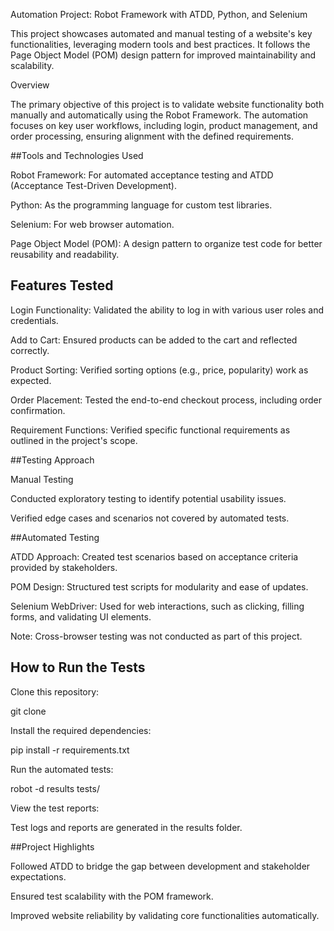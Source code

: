 Automation Project: Robot Framework with ATDD, Python, and Selenium

This project showcases automated and manual testing of a website's key functionalities, leveraging modern tools and best practices. It follows the Page Object Model (POM) design pattern for improved maintainability and scalability.

Overview

The primary objective of this project is to validate website functionality both manually and automatically using the Robot Framework. The automation focuses on key user workflows, including login, product management, and order processing, ensuring alignment with the defined requirements.

##Tools and Technologies Used

Robot Framework: For automated acceptance testing and ATDD (Acceptance Test-Driven Development).

Python: As the programming language for custom test libraries.

Selenium: For web browser automation.

Page Object Model (POM): A design pattern to organize test code for better reusability and readability.

## Features Tested

Login Functionality: Validated the ability to log in with various user roles and credentials.

Add to Cart: Ensured products can be added to the cart and reflected correctly.

Product Sorting: Verified sorting options (e.g., price, popularity) work as expected.

Order Placement: Tested the end-to-end checkout process, including order confirmation.

Requirement Functions: Verified specific functional requirements as outlined in the project's scope.

##Testing Approach

Manual Testing

Conducted exploratory testing to identify potential usability issues.

Verified edge cases and scenarios not covered by automated tests.

##Automated Testing

ATDD Approach: Created test scenarios based on acceptance criteria provided by stakeholders.

POM Design: Structured test scripts for modularity and ease of updates.

Selenium WebDriver: Used for web interactions, such as clicking, filling forms, and validating UI elements.

Note: Cross-browser testing was not conducted as part of this project.

## How to Run the Tests

Clone this repository:

git clone <repository-url>

Install the required dependencies:

pip install -r requirements.txt

Run the automated tests:

robot -d results tests/

View the test reports:

Test logs and reports are generated in the results folder.

##Project Highlights

Followed ATDD to bridge the gap between development and stakeholder expectations.

Ensured test scalability with the POM framework.

Improved website reliability by validating core functionalities automatically.
